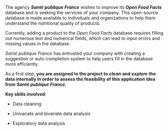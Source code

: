 The agency ***Santé publique France*** wishes to improve its ***Open Food Facts*** database and is seeking the services of your company. This open-source database is made available to individuals and organizations to help them understand the nutritional quality of products.

Currently, adding a product to the *Open Food Facts* database requires filling out numerous text and numerical fields, which can lead to input errors and missing values in the database.

*Santé publique France* has entrusted your company with creating a suggestion or auto-completion system to help users fill in the database more efficiently.

As a first step, **you are assigned to the project to** ***clean*** **and** ***explore*** **the data internally in order to assess the feasibility of this application idea from** ***Santé publique France.***

**Key skills involved**:

- Data cleaning

- Univariate and bivariate data analysis

- Exploratory data analysis
